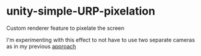 # unity-simple-URP-pixelation
Custom renderer feature to pixelate the screen

I'm experimenting with this effect to not have to use two separate cameras as in my previous [approach](https://github.com/itsPeetah/PixelatedCamera)
